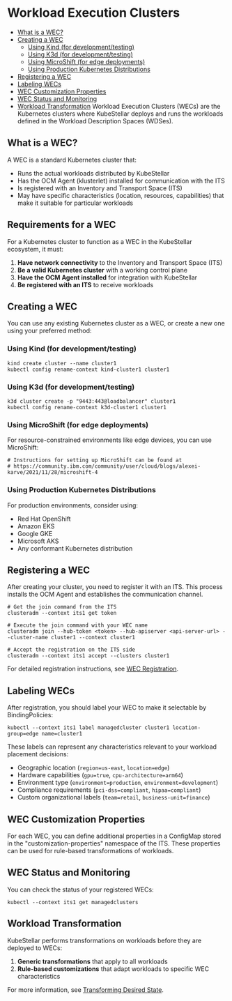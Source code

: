 # Workload Execution Clusters
- [What is a WEC?](#what-is-a-wec)
- [Creating a WEC](#creating-a-wec)
  - [Using Kind (for development/testing)](#using-kind-for-developmenttesting)
  - [Using K3d (for development/testing)](#using-k3d-for-developmenttesting)
  - [Using MicroShift (for edge deployments)](#using-microshift-for-edge-deployments)
  - [Using Production Kubernetes Distributions](#using-production-kubernetes-distributions)
- [Registering a WEC](#registering-a-wec)
- [Labeling WECs](#labeling-wecs)
- [WEC Customization Properties](#wec-customization-properties)
- [WEC Status and Monitoring](#wec-status-and-monitoring)
- [Workload Transformation](#workload-transformation)
Workload Execution Clusters (WECs) are the Kubernetes clusters where KubeStellar deploys and runs the workloads defined in the Workload Description Spaces (WDSes).

## What is a WEC?

A WEC is a standard Kubernetes cluster that:

- Runs the actual workloads distributed by KubeStellar
- Has the OCM Agent (klusterlet) installed for communication with the ITS
- Is registered with an Inventory and Transport Space (ITS)
- May have specific characteristics (location, resources, capabilities) that make it suitable for particular workloads

## Requirements for a WEC

For a Kubernetes cluster to function as a WEC in the KubeStellar ecosystem, it must:

1. **Have network connectivity** to the Inventory and Transport Space (ITS)
2. **Be a valid Kubernetes cluster** with a working control plane
3. **Have the OCM Agent installed** for integration with KubeStellar
4. **Be registered with an ITS** to receive workloads

## Creating a WEC

You can use any existing Kubernetes cluster as a WEC, or create a new one using your preferred method:

### Using Kind (for development/testing)

```shell
kind create cluster --name cluster1
kubectl config rename-context kind-cluster1 cluster1
```

### Using K3d (for development/testing)

```shell
k3d cluster create -p "9443:443@loadbalancer" cluster1
kubectl config rename-context k3d-cluster1 cluster1
```

### Using MicroShift (for edge deployments)

For resource-constrained environments like edge devices, you can use MicroShift:

```shell
# Instructions for setting up MicroShift can be found at
# https://community.ibm.com/community/user/cloud/blogs/alexei-karve/2021/11/28/microshift-4
```

### Using Production Kubernetes Distributions

For production environments, consider using:

- Red Hat OpenShift
- Amazon EKS
- Google GKE
- Microsoft AKS
- Any conformant Kubernetes distribution

## Registering a WEC

After creating your cluster, you need to register it with an ITS. This process installs the OCM Agent and establishes the communication channel.

```shell
# Get the join command from the ITS
clusteradm --context its1 get token

# Execute the join command with your WEC name
clusteradm join --hub-token <token> --hub-apiserver <api-server-url> --cluster-name cluster1 --context cluster1

# Accept the registration on the ITS side
clusteradm --context its1 accept --clusters cluster1
```

For detailed registration instructions, see [WEC Registration](wec-registration.md).

## Labeling WECs

After registration, you should label your WEC to make it selectable by BindingPolicies:

```shell
kubectl --context its1 label managedcluster cluster1 location-group=edge name=cluster1
```

These labels can represent any characteristics relevant to your workload placement decisions:

- Geographic location (`region=us-east`, `location=edge`)
- Hardware capabilities (`gpu=true`, `cpu-architecture=arm64`)
- Environment type (`environment=production`, `environment=development`)
- Compliance requirements (`pci-dss=compliant`, `hipaa=compliant`)
- Custom organizational labels (`team=retail`, `business-unit=finance`)

## WEC Customization Properties

For each WEC, you can define additional properties in a ConfigMap stored in the "customization-properties" namespace of the ITS. These properties can be used for rule-based transformations of workloads.

## WEC Status and Monitoring

You can check the status of your registered WECs:

```shell
kubectl --context its1 get managedclusters
```

## Workload Transformation

KubeStellar performs transformations on workloads before they are deployed to WECs:

1. **Generic transformations** that apply to all workloads
2. **Rule-based customizations** that adapt workloads to specific WEC characteristics

For more information, see [Transforming Desired State](transforming.md).
